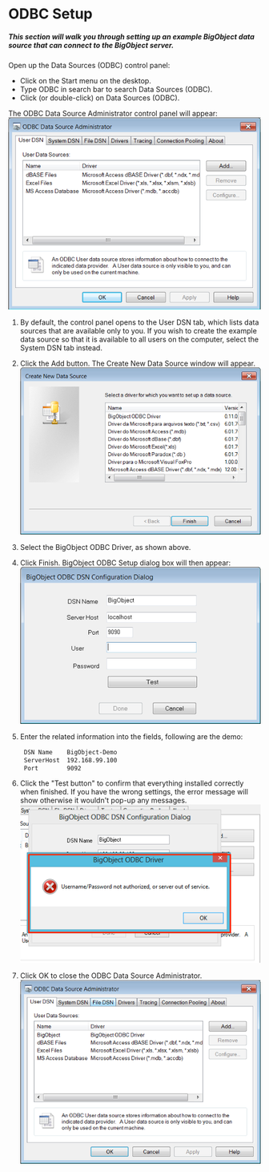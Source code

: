 # ODBC Setup

##### This section will walk you through setting up an example BigObject data source that can connect to the BigObject server.

Open up the Data Sources (ODBC) control panel:

*  Click on the Start menu on the desktop.
*  Type ODBC in search bar to search Data Sources (ODBC). 
*  Click (or double-click) on Data Sources (ODBC).

The ODBC Data Source Administrator control panel will appear:
 ![](install05.PNG)

1. By default, the control panel opens to the User DSN tab, which lists data sources that are available only to you. If you wish to create the example data source so that it is available to all users on the computer, select the System DSN tab instead.

2. Click the Add button. The Create New Data Source window will appear.
![](install06.PNG)
3. Select the BigObject ODBC Driver, as shown above.
4. Click Finish. BigObject ODBC Setup dialog box will then appear:
![](install07.PNG)
4. Enter the related information into the fields, following are the demo:

        DSN Name    BigObject-Demo
        ServerHost  192.168.99.100
        Port        9092
6. Click the "Test button" to confirm that everything installed correctly when finished. If you have the wrong settings, the error message will show otherwise it wouldn't pop-up any messages.
 ![](dsn_error.png)
7. Click OK to close the ODBC Data Source Administrator.
 ![](install08.PNG)
